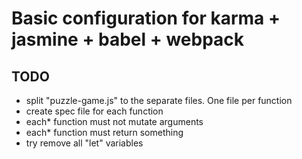 # Basic configuration for karma + jasmine + babel + webpack

## TODO

* split "puzzle-game.js" to the separate files. One file per function
* create spec file for each function
* each* function must not mutate arguments
* each* function must return something
* try remove all "let" variables
